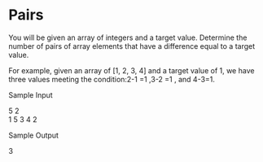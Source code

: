 # Pairs

You will be given an array of integers and a target value. Determine the number of pairs of array elements that have a difference equal to a target value.

For example, given an array of [1, 2, 3, 4] and a target value of 1, we have three values meeting the condition:2-1 =1 ,3-2 =1 , and 4-3=1.

Sample Input

5 2  
1 5 3 4 2  

Sample Output

3
